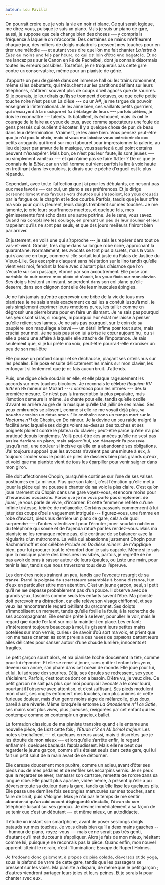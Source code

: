 ```yaml
---
auteur: Lou Pavilla
---
```


On pourrait croire que je vois la vie en noir et blanc. Ce qui serait logique, me direz-vous, puisque je suis un piano. Mais je suis un piano de gare, aussi, je suppose que cela change bien des choses --- y compris la fréquence à laquelle on m’accorde. Des centaines de mains m’effleurent chaque jour, des milliers de doigts maladroits pressent mes touches pour en tirer une mélodie --- et autant vous dire que l’on me fait chanter *La lettre à Elise* au moins une fois par heure, ce qui est loin d’être une bagatelle. Et ne me lancez pas sur le Canon en Ré de Pachelbel, dont je connais désormais toutes les erreurs possibles. Toutefois, je ne troquerais pas cette gare contre un conservatoire, même pour un pianiste de génie.

J’apporte un peu de gaieté dans cet immense hall où les trains ronronnent, même si les débutants, qui trébuchent sur les partitions défilant sur leurs téléphones, s’attirent souvent plus de coups d'œil agacés que de sourires. Si je pouvais, je leur dirais qu’ils se trompent d’octaves, ou que cette petite touche noire n’est pas un La dièse --- ou un A\#, je me targue de pouvoir enseigner à l'international. Je les aime bien, ces vaillants petits guerriers, qui s’essayent à la musique et font étalage de leurs --- parfois piètres, je dois le reconnaître --- talents. Ils bataillent, ils échouent, mais ils ont le courage de le faire aux yeux de tous, avec comme spectateurs une foule de gens pressés qui oublient d’écouter. Il y a quelque chose de pur, de beau dans leur détermination. Vraiment, je les aime bien. Vous pensez peut-être que je n’ai pas le choix, mais si vous me laissiez vous entretenir de ces petits arrogants qui tirent sur mon tabouret pour impressionner la galerie, au lieu de jouer par amour de la musique, vous sauriez à quel point certains peuvent m’exaspérer. Mais bon, ce n’est pas leur faute, ils sont jeunes --- ou simplement vaniteux --- et qui n’aime pas se faire flatter ? De ce que je connais de la *Bible*, par un vieil homme qui vient parfois la lire à voix haute en trottinant dans les couloirs, je dirais que le péché d’orgueil est le plus répandu.

Cependant, avec toute l’affection que j’ai pour les débutants, ce ne sont pas eux mes favoris --- car oui, un piano a ses préférences. Et je dirige personnellement mes faveurs vers d’autres qui s'assoient, les yeux creusés par la fatigue ou le chagrin et le dos courbé. Parfois, tandis que je leur offre ma voix pour qu’ils pleurent, leurs doigts tremblent sur mes touches. Je me lamente, je crie leurs souffrances muettes, et quelque fois, mes gémissements font écho dans une autre poitrine. Je le sens, vous savez. Quand ma complainte les soulage, en prenant un peu de leur douleur et leur rappelant qu’ils ne sont pas seuls, et que des jours meilleurs finiront bien par arriver.

Et justement, en voilà une qui s’approche --- je sais les repérer dans tout ce vas-et-vient. Grande, très digne dans sa longue robe noire, approchant la quarantaine. Normalement, les avocats se font plus discrets, mais la voilà qui s’avance en toge, comme si elle sortait tout juste du Palais de Justice du Vieux-Lille. Ses escarpins claquent sans hésitation sur le lino tandis qu’elle vient vers moi, fendant la foule avec d’autant plus d’aisance que l’on s’écarte sur son passage, étonné par son accoutrement. Elle pose son cartable de cuir contre mes pieds et s'assit, les yeux fixés sur mon clavier. Ses doigts hésitent un instant, se perdent dans son col blanc qu’elle deserre, dans son chignon dont elle ôte les minuscules épingles.

Je ne fais jamais qu’entre apercevoir une bribe de la vie de tous mes pianistes, je ne sais jamais exactement ce qui les a conduit jusqu’à moi, je sais simplement exprimer leurs émotions pures, les tailler comme on dégrossit une pierre brute pour en faire un diamant. Je ne sais pas pourquoi ses yeux sont si las, si rouges, ni pourquoi leur éclat me laisse à penser qu’elle retient ses larmes. Je ne sais pas pourquoi, sur le coin de sa paupière, son maquillage a bavé --- un détail infime pour tout autre, mais crucial pour moi. Je ne sais pas si on lui a brisé le cœur aujourd’hui, ou si elle a perdu une affaire à laquelle elle attache de l’importance. Je sais seulement que, si je lui prête ma voix, peut-être pourra-t-elle exorciser un peu de son mal-être.

Elle pousse un profond soupir et se déchausse, plaçant ses orteils nus sur les pédales. Elle pose ensuite délicatement les mains sur mon clavier, les enfonçant si lentement que je ne fais aucun bruit. J’attends.

Puis, une digue cède soudain en elle, et elle plaque rageusement les accords sur mes touches bicolores. Je reconnais le célèbre *Requiem KV 626* en Ré mineur de Mozart --- *Lacrimosa* pour les intimes --- dès la première mesure. Ce n’est pas la transcription la plus populaire, mais l’émotion demeure la même. Je chante pour elle, tandis qu’elle oscille d’avant en arrière au gré de la musique qu’elle fait jaillir de ses mains. Ses yeux embrumés se plissent, comme si elle ne me voyait déjà plus, sa bouche dessine un rictus amer. Elle enchaîne sans un temps mort sur la *Nocturne n°1* de Chopin, en Do mineur. Je la devine un peu raide malgré la facilité avec laquelle ses doigts volent au-dessus des touches et ses poignets ploient contre le plateau du clavier ; peut-être parce qu’elle n’a pas pratiqué depuis longtemps. Voilà peut-être des années qu’elle ne s’est pas assise derrière un piano, mais aujourd’hui, son désespoir l’a poussée jusqu’à moi, une douleur si incisive qu’elle en a abandonné ses obligations. J’ai toujours supposé que les avocats n’avaient pas une minute à eux, à toujours crouler sous le poids de piles de dossiers bien plus grands qu’eux, et voici que ma pianiste vient de tous les éparpiller pour venir saigner dans mon giron. 

Elle doit affectionner Chopin, puisqu’elle continue sur l’une de ses valses posthumes en La mineur. Plus que son talent, c’est l’émotion qu’elle met à jouer la pièce qui me pousse à chanter de ma voix la plus claire. C’est qu’on joue rarement du Chopin dans une gare voyez-vous, et encore moins pour d’heureuses occasions. Parce que je ne vous parle pas simplement de *jouer*, je vous parle de vivre, d’incarner. Et cette femme ne reflète qu’une infinie tristesse, teintée de mélancolie. Certains passants commencent à lui jeter des coups d’oeils vaguement intrigués --- figurez-vous, une femme en robe d’avocat, pieds nus derrière un piano de gare, cela a de quoi surprendre --- d’autres ralentissent pour l’écouter jouer, soudain oublieux du téléphone qui sonne et de l’agenda raturé par les rendez-vous. Mais ma pianiste ne les remarque même pas, elle continue de se balancer avec la régularité d’un métronome. La voilà qui abandonne justement Chopin pour Rachmaninoff et son célèbre *Prélude en Do dièse mineur*. Je m’applique bien, pour lui procurer tout le réconfort dont je suis capable. Même si je sais que la musique panse des blessures invisibles, parfois, je regrette de ne pas avoir de bras à passer autour de leurs épaules, ou juste une main, pour tenir la leur, tandis que nous traversons tous deux l’épreuve.

Les dernières notes traînent un peu, tandis que l’avocate resurgit de sa transe. Parmi la poignée de spectateurs assemblés à bonne distance, l’un d’eux en particulier attire mon attention. C’est un jeune garçon, seul, si petit qu’il ne me dépasse probablement pas d’un pouce. Il observe avec de grands yeux, fascinés comme seuls les enfants savent l’être. Ma pianiste doit percevoir ma distraction, car elle relève son visage chiffonné, et ses yeux las rencontrent le regard pétillant du garçonnet. Ses doigts s'immobilisent un moment, tandis qu’elle fouille la foule, à la recherche de ses accompagnants. Elle semble prête à se lever, pour aller le voir, mais le regard que darde l’enfant sur moi la maintient en place. Les enfants s’intéressent toujours beaucoup à moi, ils glissent leurs petites mains potelées sur mon vernis, curieux de savoir d’où sort ma voix, et prient que l’on me fasse chanter. Ils sont pareils à des nuées de papillons battant leurs ailes délicates pour danser autour d’une chaude lumière, innocents et fragiles. 

Le petit garçon sourit alors, et ma pianiste hoche doucement la tête, comme pour lui répondre. Et elle se remet à jouer, sans quitter l’enfant des yeux, devenu son ancre, son phare dans cet océan de monde. Elle joue pour lui, et lui, lui adresse des sourires. Déjà, ses épaules se redressent, ses yeux s’éclairent. Parfois, c’est tout ce dont on a besoin. D’être vu, je veux dire. Ce petit garçon ne sait pas plus que moi pourquoi l’avocate a le cœur lourd, pourtant il l’observe avec attention, et c’est suffisant. Ses pieds modulent mon chant, ses ongles enfoncent mes touches, non plus animés de cette furieuse douleur, mais d’un genre moins aigre de mélancolie, plus doux, pareil à une rêverie. Même lorsqu’elle entonne *La Gnossienne n°1 de Satie*, ses mains sont plus vives, plus joueuses, revigorées par cet enfant qui les contemple comme on contemple un gracieux ballet. 

La formation classique de ma pianiste transpire quand elle entame une nouvelle pièce, de Liszt cette fois ; l’*Étude n°2 en Mi bémol majeur*. Les notes s’enchaînent --- et quelques erreurs aussi, mais si discrètes que je les étouffe de mon mieux --- et lorsqu’elle s’arrête enfin, le regard enflammé, quelques badauds l’applaudissent. Mais elle ne peut que regarder le jeune garçon, comme s’ils étaient seuls dans cette gare, qui lui fait un petit salut de la main avant de se détourner. 

Elle caresse doucement mon pupitre, comme un adieu, avant d’ôter ses pieds nus de mes pédales et de renfiler ses escarpins vernis. Je ne peux que la regarder se lever, ramasser son cartable, remettre de l’ordre dans sa longue robe. Elle paraît plus apaisée, vidée même, à présent qu’elle a pu déverser toute sa douleur dans la gare, tandis qu’elle lisse les quelques plis. Elle passe une dernière fois ses ongles manucurés sur mes touches, sans faire de bruit, puis s’éloigne. Mais je n’ai pas le temps de me sentir abandonné qu’un adolescent dégingandé s’installe, l’écran de son téléphone luisant sur ses genoux. Je devine immédiatement à sa façon de se tenir que c’est un débutant --- et même mieux, un autodidacte. 

Il étudie un instant son smartphone, avant de poser ses longs doigts patauds sur mes touches. Je vous dirais bien qu’il a deux mains gauches --- humour de piano, voyez-vous --- mais ce ne serait pas très gentil, d’autant qu’il met du cœur à s’appliquer. Alors je fais de mon mieux, hésitant comme lui, puisque je ne reconnais pas la pièce. Quand enfin, mon nouvel apprenti atteint le refrain, c’est l’illumination ; *Escape* de Rupert Holmes.

Je fredonne donc gaiement, à propos de piña colada, d’averses et de yoga, sous le plafond de verre de cette gare, tandis que les passagers se pressent sur les voies. Ma pianiste a disparu, de même que le petit garçon ; d’autres viendront partager leurs joies et leurs peines. Et je serais là pour chanter avec eux.
